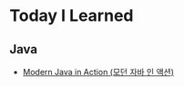 # Today I Learned

## Java

- [Modern Java in Action (모던 자바 인 액션)](https://github.com/jojiapp/TIL/tree/master/java/Modern_Java_in_Action)